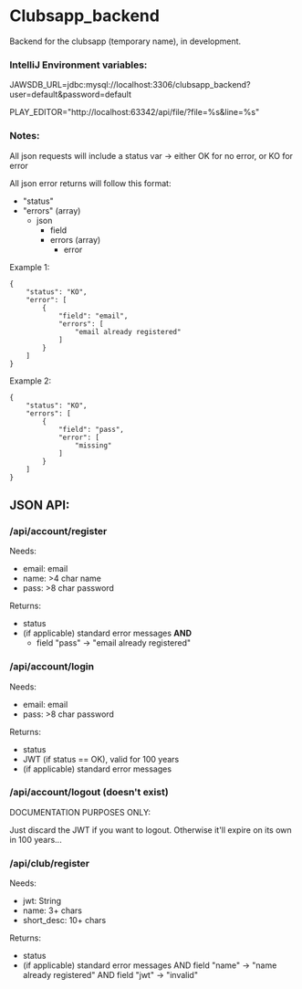 # Clubsapp_backend

Backend for the clubsapp (temporary name), in development.

### IntelliJ Environment variables: 

JAWSDB_URL=jdbc:mysql://localhost:3306/clubsapp_backend?user=default&password=default

PLAY_EDITOR="http://localhost:63342/api/file/?file=%s&line=%s"

### Notes:

All json requests will include a status var -> either OK for no error, or KO for error

All json error returns will follow this format:
 - "status"
 - "errors" (array)
    - json
        - field 
        - errors (array)
            - error
            
Example 1: 
```$xslt
{
    "status": "KO",
    "error": [
        {
            "field": "email",
            "errors": [
                "email already registered"
            ]
        }
    ]
}
```
Example 2: 
```$xslt
{
    "status": "KO",
    "errors": [
        {
            "field": "pass",
            "error": [
                "missing"
            ]
        }
    ]
}
```

## JSON API:

### /api/account/register
Needs:

 - email:  email
 - name:  >4 char name
 - pass:  >8 char password

Returns:
 - status
 - (if applicable) standard error messages  **AND**
    - field "pass" -> "email already registered" 


### /api/account/login

Needs:

 - email:  email
 - pass:  >8 char password

Returns: 
 - status
 - JWT (if status == OK), valid for 100 years
 - (if applicable) standard error messages 
 
### /api/account/logout (doesn't exist)

DOCUMENTATION PURPOSES ONLY: 

Just discard the JWT if you want to logout. Otherwise it'll expire on its own in 100 years...

### /api/club/register

Needs: 
 - jwt: String
 - name: 3+ chars
 - short_desc: 10+ chars
 
Returns: 
 - status
 - (if applicable) standard error messages 
    AND field "name" -> "name already registered"
    AND field "jwt" -> "invalid"
